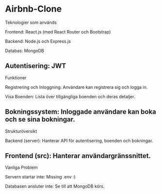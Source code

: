 # Airbnb-Clone

Teknologier som används

Frontend: React.js (med React Router och Bootstrap)

Backend: Node.js och Express.js

Databas: MongoDB

Autentisering: JWT
------------------------------------------------------------------------------------------------------------------
Funktioner

Registrering och Inloggning: Användare kan registrera sig och logga in.

Visa Boenden: Lista över tillgängliga boenden och deras detaljer.

Bokningssystem: Inloggade användare kan boka och se sina bokningar.
------------------------------------------------------------------------------------------------------------------
Strukturöversikt

Backend (server): Hanterar API för autentisering, boenden och bokningar.

Frontend (src): Hanterar användargränssnittet.
------------------------------------------------------------------------------------------------------------------
Vanliga Problem

Servern startar inte: Missing .env :) 

Databasen ansluter inte: Se till att MongoDB körs.
